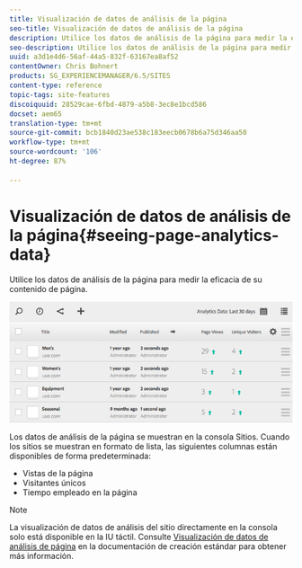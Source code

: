 ```yaml
---
title: Visualización de datos de análisis de la página
seo-title: Visualización de datos de análisis de la página
description: Utilice los datos de análisis de la página para medir la eficacia de su contenido de página.
seo-description: Utilice los datos de análisis de la página para medir la eficacia de su contenido de página.
uuid: a3d1e4d6-56af-44a5-832f-63167ea8af52
contentOwner: Chris Bohnert
products: SG_EXPERIENCEMANAGER/6.5/SITES
content-type: reference
topic-tags: site-features
discoiquuid: 28529cae-6fbd-4879-a5b8-3ec8e1bcd586
docset: aem65
translation-type: tm+mt
source-git-commit: bcb1840d23ae538c183eecb0678b6a75d346aa50
workflow-type: tm+mt
source-wordcount: '106'
ht-degree: 87%

---
```



# Visualización de datos de análisis de la página{#seeing-page-analytics-data}

Utilice los datos de análisis de la página para medir la eficacia de su contenido de página.

![chlimage_1-80](assets/chlimage_1-80.png)

Los datos de análisis de la página se muestran en la consola Sitios. Cuando los sitios se muestran en formato de lista, las siguientes columnas están disponibles de forma predeterminada:

* Vistas de la página
* Visitantes únicos
* Tiempo empleado en la página

>[!NOTE]
>
>La visualización de datos de análisis del sitio directamente en la consola solo está disponible en la IU táctil. Consulte [Visualización de datos de análisis de página](/help/sites-authoring/page-analytics-using.md) en la documentación de creación estándar para obtener más información.
